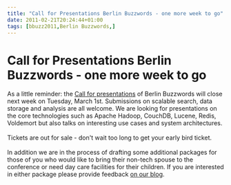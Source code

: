 ```yaml
---
title: "Call for Presentations Berlin Buzzwords - one more week to go"
date: 2011-02-21T20:24:44+01:00
tags: [bbuzz2011,Berlin Buzzwords,]
---
```


# Call for Presentations Berlin Buzzwords - one more week to go


As a little reminder: the <a href="http://berlinbuzzwords.de/content/call-presentations">Call for presentations</a> of 
Berlin Buzzwords will close next week on Tuesday, March 1st. Submissions on scalable search, data storage and analysis 
are all welcome. We are looking for presentations on the core technologies such as Apache Hadoop, CouchDB, Lucene, 
Redis, Voldemort but also talks on interesting use cases and system architectures.<br><br>Tickets are out for sale - 
don't wait too long to get your early bird ticket.<br><br>In addition we are in the process of drafting some additional 
packages for those of you who would like to bring their non-tech spouse to the conference or need day care facilities 
for their children. If you are interested in either package please provide feedback <a 
href="http://berlinbuzzwords.de/blog">on our blog</a>.
